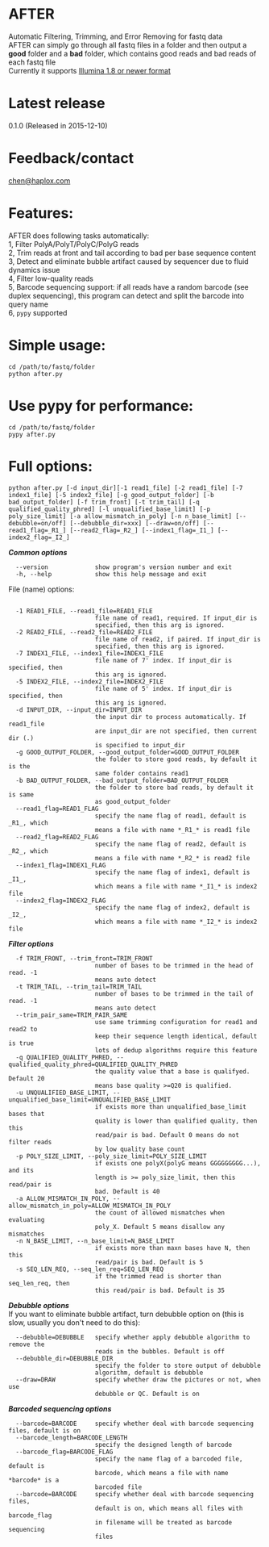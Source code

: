 # AFTER
Automatic Filtering, Trimming, and Error Removing for fastq data   
AFTER can simply go through all fastq files in a folder and then output a <b>good</b> folder and a <b>bad</b> folder, which contains good reads and bad reads of each fastq file   
Currently it supports [Illumina 1.8 or newer format](http://support.illumina.com/help/SequencingAnalysisWorkflow/Content/Vault/Informatics/Sequencing_Analysis/CASAVA/swSEQ_mCA_FASTQFiles.htm)   

# Latest release
0.1.0 (Released in 2015-12-10)

# Feedback/contact
chen@haplox.com

# Features:
AFTER does following tasks automatically:  
1, Filter PolyA/PolyT/PolyC/PolyG reads  
2, Trim reads at front and tail according to bad per base sequence content  
3, Detect and eliminate bubble artifact caused by sequencer due to fluid dynamics issue  
4, Filter low-quality reads   
5, Barcode sequencing support: if all reads have a random barcode (see duplex sequencing), this program can detect and split the barcode into query name   
6, `pypy` supported

# Simple usage:
```shell
cd /path/to/fastq/folder
python after.py
```

# Use pypy for performance:
```shell
cd /path/to/fastq/folder
pypy after.py
```

# Full options:
```shell
python after.py [-d input_dir][-1 read1_file] [-2 read1_file] [-7 index1_file] [-5 index2_file] [-g good_output_folder] [-b bad_output_folder] [-f trim_front] [-t trim_tail] [-q qualified_quality_phred] [-l unqualified_base_limit] [-p poly_size_limit] [-a allow_mismatch_in_poly] [-n n_base_limit] [--debubble=on/off] [--debubble_dir=xxx] [--draw=on/off] [--read1_flag=_R1_] [--read2_flag=_R2_] [--index1_flag=_I1_] [--index2_flag=_I2_]
```
***Common options***
```shell
  --version             show program's version number and exit
  -h, --help            show this help message and exit
```
File (name) options:
```

  -1 READ1_FILE, --read1_file=READ1_FILE
                        file name of read1, required. If input_dir is
                        specified, then this arg is ignored.
  -2 READ2_FILE, --read2_file=READ2_FILE
                        file name of read2, if paired. If input_dir is
                        specified, then this arg is ignored.
  -7 INDEX1_FILE, --index1_file=INDEX1_FILE
                        file name of 7' index. If input_dir is specified, then
                        this arg is ignored.
  -5 INDEX2_FILE, --index2_file=INDEX2_FILE
                        file name of 5' index. If input_dir is specified, then
                        this arg is ignored.
  -d INPUT_DIR, --input_dir=INPUT_DIR
                        the input dir to process automatically. If read1_file
                        are input_dir are not specified, then current dir (.)
                        is specified to input_dir
  -g GOOD_OUTPUT_FOLDER, --good_output_folder=GOOD_OUTPUT_FOLDER
                        the folder to store good reads, by default it is the
                        same folder contains read1
  -b BAD_OUTPUT_FOLDER, --bad_output_folder=BAD_OUTPUT_FOLDER
                        the folder to store bad reads, by default it is same
                        as good_output_folder
  --read1_flag=READ1_FLAG
                        specify the name flag of read1, default is _R1_, which
                        means a file with name *_R1_* is read1 file
  --read2_flag=READ2_FLAG
                        specify the name flag of read2, default is _R2_, which
                        means a file with name *_R2_* is read2 file
  --index1_flag=INDEX1_FLAG
                        specify the name flag of index1, default is _I1_,
                        which means a file with name *_I1_* is index2 file
  --index2_flag=INDEX2_FLAG
                        specify the name flag of index2, default is _I2_,
                        which means a file with name *_I2_* is index2 file
```
***Filter options***
```
  -f TRIM_FRONT, --trim_front=TRIM_FRONT
                        number of bases to be trimmed in the head of read. -1
                        means auto detect
  -t TRIM_TAIL, --trim_tail=TRIM_TAIL
                        number of bases to be trimmed in the tail of read. -1
                        means auto detect
  --trim_pair_same=TRIM_PAIR_SAME
                        use same trimming configuration for read1 and read2 to
                        keep their sequence length identical, default is true
                        lots of dedup algorithms require this feature
  -q QUALIFIED_QUALITY_PHRED, --qualified_quality_phred=QUALIFIED_QUALITY_PHRED
                        the quality value that a base is qualifyed. Default 20
                        means base quality >=Q20 is qualified.
  -u UNQUALIFIED_BASE_LIMIT, --unqualified_base_limit=UNQUALIFIED_BASE_LIMIT
                        if exists more than unqualified_base_limit bases that
                        quality is lower than qualified quality, then this
                        read/pair is bad. Default 0 means do not filter reads
                        by low quality base count
  -p POLY_SIZE_LIMIT, --poly_size_limit=POLY_SIZE_LIMIT
                        if exists one polyX(polyG means GGGGGGGGG...), and its
                        length is >= poly_size_limit, then this read/pair is
                        bad. Default is 40
  -a ALLOW_MISMATCH_IN_POLY, --allow_mismatch_in_poly=ALLOW_MISMATCH_IN_POLY
                        the count of allowed mismatches when evaluating
                        poly_X. Default 5 means disallow any mismatches
  -n N_BASE_LIMIT, --n_base_limit=N_BASE_LIMIT
                        if exists more than maxn bases have N, then this
                        read/pair is bad. Default is 5
  -s SEQ_LEN_REQ, --seq_len_req=SEQ_LEN_REQ
                        if the trimmed read is shorter than seq_len_req, then
                        this read/pair is bad. Default is 35
```
***Debubble options***   
If you want to eliminate bubble artifact, turn debubble option on (this is slow, usually you don't need to do this): 
```
  --debubble=DEBUBBLE   specify whether apply debubble algorithm to remove the
                        reads in the bubbles. Default is off
  --debubble_dir=DEBUBBLE_DIR
                        specify the folder to store output of debubble
                        algorithm, default is debubble
  --draw=DRAW           specify whether draw the pictures or not, when use
                        debubble or QC. Default is on
```
***Barcoded sequencing options***
```
  --barcode=BARCODE     specify whether deal with barcode sequencing files, default is on
  --barcode_length=BARCODE_LENGTH
                        specify the designed length of barcode
  --barcode_flag=BARCODE_FLAG
                        specify the name flag of a barcoded file, default is
                        barcode, which means a file with name *barcode* is a
                        barcoded file
  --barcode=BARCODE     specify whether deal with barcode sequencing files,
                        default is on, which means all files with barcode_flag
                        in filename will be treated as barcode sequencing
                        files
```
